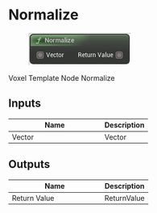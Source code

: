 # Normalize

<div align="left" data-full-width="false"><figure><img src="../../../../api/Math/Vector Operators/Normalize.png" alt=""><figcaption></figcaption></figure></div>

Voxel Template Node Normalize

## Inputs

<table><thead><tr><th width="170">Name</th><th>Description</th></tr></thead><tbody><tr><td>Vector</td><td>Vector</td></tr></tbody></table>

## Outputs

<table><thead><tr><th width="170">Name</th><th>Description</th></tr></thead><tbody><tr><td>Return Value</td><td>ReturnValue</td></tr></tbody></table>
